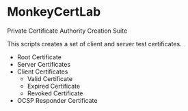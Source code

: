 # MonkeyCertLab
Private Certificate Authority Creation Suite

This scripts creates a set of client and server test certificates.

- Root Certificate
- Server Certificates
- Client Certificates
  * Valid Certificate
  * Expired Certificate
  * Revoked Certificate
- OCSP Responder Certificate

